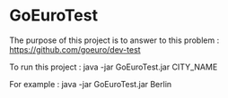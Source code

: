 # GoEuroTest

The purpose of this project is to answer to this problem : https://github.com/goeuro/dev-test

To run this project : 
java -jar GoEuroTest.jar CITY_NAME

For example : java -jar GoEuroTest.jar Berlin
